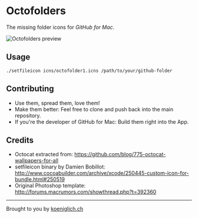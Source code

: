 Octofolders
===========

The missing folder icons for _GitHub for Mac_.

![Octofolders preview](https://github.com/pstadler/octofolders/raw/master/preview.png "Octofolders preview")

Usage
-----
    ./setfileicon icns/octofolder1.icns /path/to/your/github-folder

Contributing
------------
- Use them, spread them, love them!
- Make them better: Feel free to clone and push back into the main repository.
- If you're the developer of GitHub for Mac: Build them right into the App.

Credits
-------
- Octocat extracted from: https://github.com/blog/775-octocat-wallpapers-for-all
- setfileicon binary by Damien Bobillot: http://www.cocoabuilder.com/archive/xcode/250445-custom-icon-for-bundle.html#250519
- Original Photoshop template: http://forums.macrumors.com/showthread.php?t=392360

*****
Brought to you by [koeniglich.ch](http://koeniglich.ch "Patrick is koeniglich")